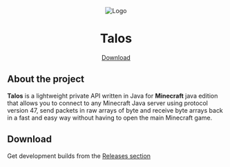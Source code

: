 <div align="center">

<img src="https://s.namemc.com/2d/skin/face.png?id=e9620e94f788b720&scale=20" alt="Logo"/>

# Talos

[Download](#download)

</div>

## **About the project**

**Talos** is a lightweight private API written in Java for **Minecraft** java edition that allows you to connect to any Minecraft Java server using protocol version 47, send packets in raw arrays of byte and receive byte arrays back in a fast and easy way without having to open the main Minecraft game.

## Download

Get development builds from the [Releases section](https://github.com/konoashi/Talos/releases/latest)


